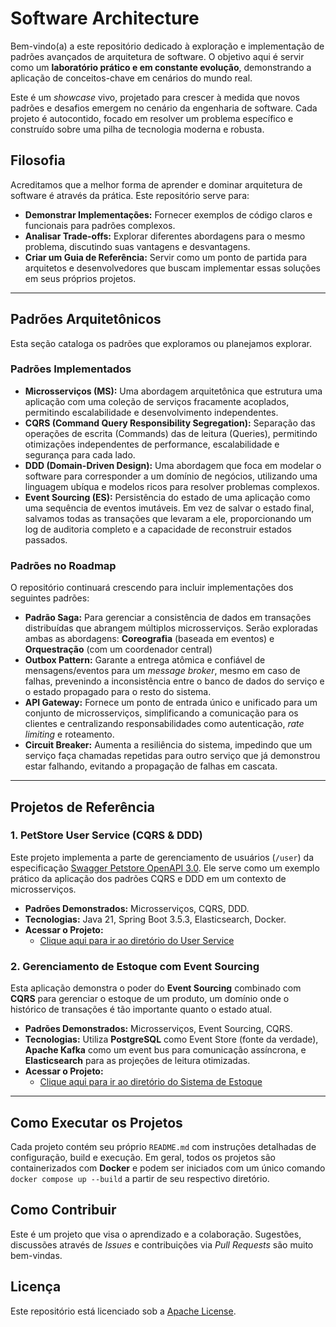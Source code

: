 # Software Architecture

Bem-vindo(a) a este repositório dedicado à exploração e implementação de padrões avançados de arquitetura de software. O objetivo aqui é servir como um **laboratório prático e em constante evolução**, demonstrando a aplicação de conceitos-chave em cenários do mundo real.

Este é um _showcase_ vivo, projetado para crescer à medida que novos padrões e desafios emergem no cenário da engenharia de software. Cada projeto é autocontido, focado em resolver um problema específico e construído sobre uma pilha de tecnologia moderna e robusta.

## Filosofia

Acreditamos que a melhor forma de aprender e dominar arquitetura de software é através da prática. Este repositório serve para:

* **Demonstrar Implementações:** Fornecer exemplos de código claros e funcionais para padrões complexos.
* **Analisar Trade-offs:** Explorar diferentes abordagens para o mesmo problema, discutindo suas vantagens e desvantagens.
* **Criar um Guia de Referência:** Servir como um ponto de partida para arquitetos e desenvolvedores que buscam implementar essas soluções em seus próprios projetos.

---

## Padrões Arquitetônicos

Esta seção cataloga os padrões que exploramos ou planejamos explorar.

### Padrões Implementados

* **Microsserviços (MS):** Uma abordagem arquitetônica que estrutura uma aplicação com uma coleção de serviços fracamente acoplados, permitindo escalabilidade e desenvolvimento independentes.
* **CQRS (Command Query Responsibility Segregation):** Separação das operações de escrita (Commands) das de leitura (Queries), permitindo otimizações independentes de performance, escalabilidade e segurança para cada lado.
* **DDD (Domain-Driven Design):** Uma abordagem que foca em modelar o software para corresponder a um domínio de negócios, utilizando uma linguagem ubíqua e modelos ricos para resolver problemas complexos.
* **Event Sourcing (ES):** Persistência do estado de uma aplicação como uma sequência de eventos imutáveis. Em vez de salvar o estado final, salvamos todas as transações que levaram a ele, proporcionando um log de auditoria completo e a capacidade de reconstruir estados passados.

### Padrões no Roadmap

O repositório continuará crescendo para incluir implementações dos seguintes padrões:

* **Padrão Saga:** Para gerenciar a consistência de dados em transações distribuídas que abrangem múltiplos microsserviços. Serão exploradas ambas as abordagens: **Coreografia** (baseada em eventos) e **Orquestração** (com um coordenador central) 
* **Outbox Pattern:** Garante a entrega atômica e confiável de mensagens/eventos para um _message broker_, mesmo em caso de falhas, prevenindo a inconsistência entre o banco de dados do serviço e o estado propagado para o resto do sistema. 
* **API Gateway:** Fornece um ponto de entrada único e unificado para um conjunto de microsserviços, simplificando a comunicação para os clientes e centralizando responsabilidades como autenticação, _rate limiting_ e roteamento. 
* **Circuit Breaker:** Aumenta a resiliência do sistema, impedindo que um serviço faça chamadas repetidas para outro serviço que já demonstrou estar falhando, evitando a propagação de falhas em cascata. 

---

## Projetos de Referência

### 1. PetStore User Service (CQRS & DDD)

Este projeto implementa a parte de gerenciamento de usuários (`/user`) da especificação [Swagger Petstore OpenAPI 3.0](https://editor.swagger.io/). Ele serve como um exemplo prático da aplicação dos padrões CQRS e DDD em um contexto de microsserviços.

* **Padrões Demonstrados:** Microsserviços, CQRS, DDD.
* **Tecnologias:** Java 21, Spring Boot 3.5.3, Elasticsearch, Docker.
* **Acessar o Projeto:** 
   * [Clique aqui para ir ao diretório do User Service](https://github.com/JulianeMaran32/petstore)


### 2. Gerenciamento de Estoque com Event Sourcing

Esta aplicação demonstra o poder do **Event Sourcing** combinado com **CQRS** para gerenciar o estoque de um produto, um domínio onde o histórico de transações é tão importante quanto o estado atual.

* **Padrões Demonstrados:** Microsserviços, Event Sourcing, CQRS.
* **Tecnologias:** Utiliza **PostgreSQL** como Event Store (fonte da verdade), **Apache Kafka** como um event bus para comunicação assíncrona, e **Elasticsearch** para as projeções de leitura otimizadas.
* **Acessar o Projeto:** 
   * [Clique aqui para ir ao diretório do Sistema de Estoque](https://github.com/JulianeMaran32/SoftwareArchitecture)

---

## Como Executar os Projetos

Cada projeto contém seu próprio `README.md` com instruções detalhadas de configuração, build e execução. Em geral, todos os projetos são containerizados com **Docker** e podem ser iniciados com um único comando `docker compose up --build` a partir de seu respectivo diretório.

## Como Contribuir

Este é um projeto que visa o aprendizado e a colaboração. Sugestões, discussões através de _Issues_ e contribuições via _Pull Requests_ são muito bem-vindas.

## Licença

Este repositório está licenciado sob a [Apache License](LICENSE).